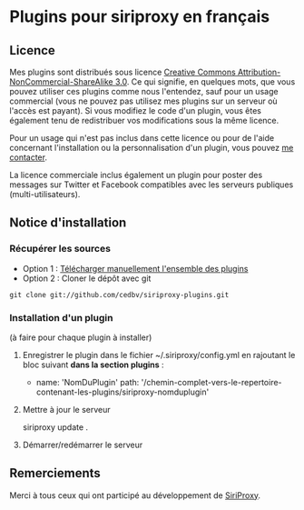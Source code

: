 Plugins pour siriproxy en français
==================================

Licence
-------
Mes plugins sont distribués sous licence [Creative Commons Attribution-NonCommercial-ShareAlike 3.0](http://creativecommons.org/licenses/by-nc-sa/3.0/deed.fr). Ce qui signifie, en quelques mots, que vous pouvez utiliser ces plugins comme nous l'entendez, sauf pour un usage commercial (vous ne pouvez pas utilisez mes plugins sur un serveur où l'accès est payant). Si vous modifiez le code d'un plugin, vous êtes également tenu de redistribuer vos modifications sous la même licence.

Pour un usage qui n'est pas inclus dans cette licence ou pour de l'aide concernant l'installation ou la personnalisation d'un plugin, vous pouvez [me contacter](http://blog.boverie.eu/contact/).

La licence commerciale inclus également un plugin pour poster des messages sur Twitter et Facebook compatibles avec les serveurs publiques (multi-utilisateurs).

Notice d'installation
---------------------

### Récupérer les sources
* Option 1 : [Télécharger manuellement l'ensemble des plugins](https://github.com/cedbv/siriproxy-plugins/zipball/master)
* Option 2 : Cloner le dépôt avec git

``` git clone git://github.com/cedbv/siriproxy-plugins.git ``` 

### Installation d'un plugin
(à faire pour chaque plugin à installer)

1) Enregistrer le plugin dans le fichier ~/.siriproxy/config.yml en rajoutant le bloc suivant **dans la section plugins** :

    - name: 'NomDuPlugin'
      path: '/chemin-complet-vers-le-repertoire-contenant-les-plugins/siriproxy-nomduplugin'

2) Mettre à jour le serveur

    siriproxy update .

3) Démarrer/redémarrer le serveur

Remerciements
--------------
Merci à tous ceux qui ont participé au développement de [SiriProxy](https://github.com/plamoni/SiriProxy).